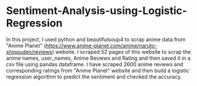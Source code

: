 # Sentiment-Analysis-using-Logistic-Regression

In this project, I used python and beautifulsoup4 to scrap anime data from "Anime Planet" (https://www.anime-planet.com/anime/naruto-shippuden/reviews) website. 
I scraped 52 pages of this website to scrap the anime names, user_names, Anime Reviews and Rating and then saved it in a csv file using pandas dataframe. I have scraped 2600 anime reviews and corresponding ratings from "Anime Planet" website and then build a logistic regression algorithm to predict the sentiment and checked the accuracy.

